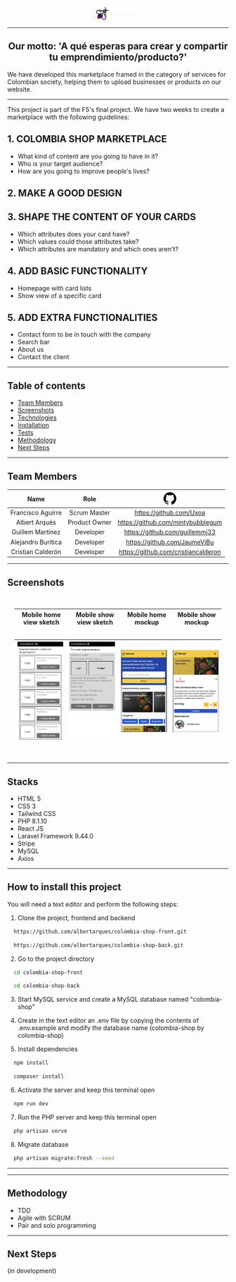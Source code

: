 <div align="center"><img src="/public/readme-img/logoBeevip.png" width="100"/></div>

----

## <div align="center"> Our motto: 'A qué esperas para crear y compartir tu emprendimiento/producto?'</div>

We have developed this marketplace framed in the category of services for Colombian society, helping them to upload businesses or products on our website.

***

This project is part of the F5's final project. We have two weeks to create a marketplace with the following guidelines:
## 1. COLOMBIA SHOP MARKETPLACE
- What kind of content are you going to have in it?
- Who is your target audience?
- How are you going to improve people's lives?

## 2. MAKE A GOOD DESIGN
## 3. SHAPE THE CONTENT OF YOUR CARDS
- Which attributes does your card have?
- Which values could those attributes take?
- Which attributes are mandatory and which ones aren't?

## 4. ADD BASIC FUNCTIONALITY
- Homepage with card lists
- Show view of a specific card

## 5. ADD EXTRA FUNCTIONALITIES
- Contact form to be in touch with the company
- Search bar
- About us
- Contact the client

***

## Table of contents
* [Team Members](#team-members)
* [Screenshots](#screenshots)
* [Technologies](#stacks)
* [Installation](#how-to-install-this-project)
* [Tests](#tests)
* [Methodology](#methodology)
* [Next Steps](#next-steps)

***

## Team Members

| Name | Role | <img src="https://github.com/Yelose/Yelose/blob/main/img/github.png" width="30px" height="30px"> |
| :---: | :---: | :---: |
| Francisco Aguirre |  Scrum Master | https://github.com/Uxoa |
| Albert Arqués | Product Owner| https://github.com/mintybubblegum |
| Guillem Martínez | Developer | https://github.com/guillemmj33 |
| Alejandro Buritica | Developer | https://github.com/JaumeViBu |
| Cristian Calderón | Developer | https://github.com/cristiancalderon |

***

## Screenshots

<div style="heigth:auto; display:flex; flex-wrap:wrap; justify-content:center; padding:1rem">

|   Mobile home view sketch   |   Mobile show view sketch   |   Mobile home mockup   |   Mobile show mockup   | 
| --- | --- | --- | --- |
  
| <img style="width:170px;" src="/public/readme-img/sketchHome.png" alt="Sketch Home view"/> | <img style="width:170px;" src="public/readme-img/sketchShow.png" alt="Sketch Show view"/> | <img style="width:170px;" src="/public/readme-img/mobileHome.png" alt="Mockup Home view"/> | <img style="width:170px;" src="/public/readme-img/mobileShow.png" alt="Mockup Show view"/> |
| --- | --- | --- | --- |

</div>


***

## Stacks

- HTML 5
- CSS 3
- Tailwind CSS
- PHP 8.1.10
- React JS
- Laravel Framework 9.44.0
- Stripe
- MySQL
- Axios
***

## How to install this project

You will need a text editor and perform the following steps:

1. Clone the project, frontend and backend
```bash
  https://github.com/albertarques/colombia-shop-front.git
```
```bash
  https://github.com/albertarques/colombia-shop-back.git
```

2. Go to the project directory
```bash
  cd colombia-shop-front
```
```bash
  cd colombia-shop-back
```

3. Start MySQL service and create a MySQL database named "colombia-shop"

4. Create in the text editor an .env file by copying the contents of .env.example and modify the database name (colombia-shop by colombia-shop)

5. Install dependencies
```bash
  npm install
```
```bash
  composer install
```

6. Activate the server and keep this terminal open
```bash
  npm run dev
```

7. Run the PHP server and keep this terminal open
```bash
  php artisan serve
```

8. Migrate database
```bash
  php artisan migrate:fresh --seed
```

***

***

## Methodology
- TDD
- Agile with SCRUM
- Pair and solo programming
***

## Next Steps
(in development)



